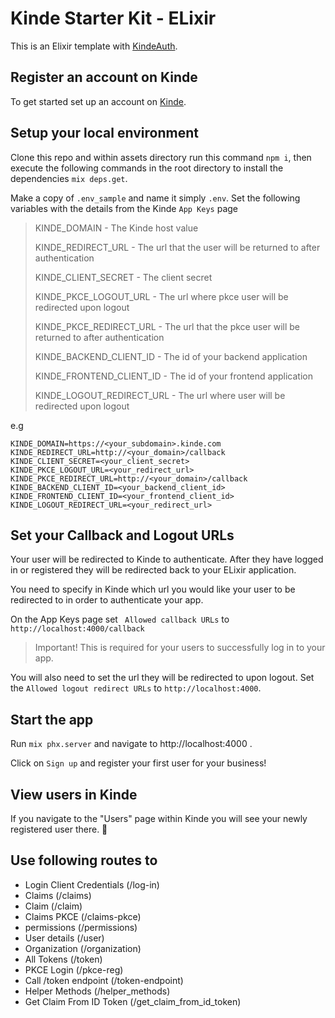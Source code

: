 # Kinde Starter Kit - ELixir
This is an Elixir template with [KindeAuth](https://kinde.com/docs/developer-tools/elixir-sdk/).

## Register an account on Kinde
To get started set up an account on [Kinde](https://app.kinde.com/register).

## Setup your local environment
Clone this repo and within assets directory run this command `npm i`, then execute the following commands in the root directory to install the dependencies `mix deps.get`.

Make a copy of `.env_sample` and name it simply `.env`. Set the following variables with the details from the Kinde `App Keys` page

> KINDE_DOMAIN - The Kinde host value
>
> KINDE_REDIRECT_URL - The url that the user will be returned to after authentication
>
> KINDE_CLIENT_SECRET - The client secret
>
> KINDE_PKCE_LOGOUT_URL - The url where pkce user will be redirected upon logout
>
> KINDE_PKCE_REDIRECT_URL - The url that the pkce user will be returned to after authentication
>
> KINDE_BACKEND_CLIENT_ID - The id of your backend application
>
> KINDE_FRONTEND_CLIENT_ID - The id of your frontend application
>
> KINDE_LOGOUT_REDIRECT_URL - The url where user will be redirected upon logout

e.g

```
KINDE_DOMAIN=https://<your_subdomain>.kinde.com
KINDE_REDIRECT_URL=http://<your_domain>/callback
KINDE_CLIENT_SECRET=<your_client_secret>
KINDE_PKCE_LOGOUT_URL=<your_redirect_url>
KINDE_PKCE_REDIRECT_URL=http://<your_domain>/callback
KINDE_BACKEND_CLIENT_ID=<your_backend_client_id>
KINDE_FRONTEND_CLIENT_ID=<your_frontend_client_id>
KINDE_LOGOUT_REDIRECT_URL=<your_redirect_url>
```
## Set your Callback and Logout URLs
Your user will be redirected to Kinde to authenticate. After they have logged in or registered they will be redirected back to your ELixir application.

You need to specify in Kinde which url you would like your user to be redirected to in order to authenticate your app.

On the App Keys page set ` Allowed callback URLs` to `http://localhost:4000/callback`

> Important! This is required for your users to successfully log in to your app.

You will also need to set the url they will be redirected to upon logout. Set the `Allowed logout redirect URLs` to `http://localhost:4000`.

## Start the app

Run `mix phx.server` and navigate to http://localhost:4000 .

Click on `Sign up` and register your first user for your business!
## View users in Kinde

If you navigate to the "Users" page within Kinde you will see your newly registered user there. 🚀
## Use following routes to

- Login Client Credentials (/log-in)
- Claims (/claims)
- Claim (/claim)
- Claims PKCE (/claims-pkce)
- permissions (/permissions)
- User details (/user)
- Organization (/organization)
- All Tokens (/token)
- PKCE Login (/pkce-reg)
- Call /token endpoint (/token-endpoint)
- Helper Methods (/helper_methods)
- Get Claim From ID Token (/get_claim_from_id_token)
